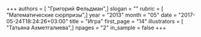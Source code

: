 +++
authors = [ "Григорий Фельдман",]
slogan = ""
rubric = [ "Математические сюрпризы",]
year = "2013"
month = "05"
date = "2017-05-24T18:24:26+03:00"
title = "Игра"
first_page = "14"
illustrators = [ "Татьяна Ахметгалиева",]
npages = "2"
in_sample = false
+++
